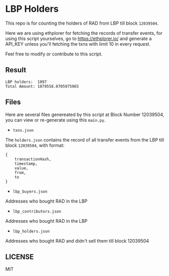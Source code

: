 # LBP Holders

This repo is for counting the holders of RAD from LBP till block `12039504`.

Here we are using ethplorer for fetching the records of transfer
events, for using this script yourselves, go to https://ethplorer.io/ 
and generate a API_KEY unless you'll fetching the txns with limit 10
in every request.

Feel free to modify or contribute to this script.


## Result

```
LBP holders:  1097
Total Amount: 1079558.0705975965
```

## Files

Here are several files genereated by this script at Block Number
12039504, you can view or re-generate using this `main.py`.


* `txns.json`

The `holders.json` contains the record of all transfer events
from the LBP till block `12039504`, with format:

```gql
{
    transactionHash,
    timestamp,
    value,
    from,
    to
}
```


* `lbp_buyers.json`

Addresses who bought RAD in the LBP


* `lbp_contributors.json`

Addresses who bought RAD in the LBP


* `lbp_holders.json`

Addresses who bought RAD and didn't sell them till block 12039504


## LICENSE

MIT
